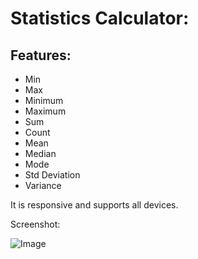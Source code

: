 # Statistics Calculator: 

## Features: 
+ Min
+ Max
+ Minimum
+ Maximum
+ Sum
+ Count
+ Mean
+ Median
+ Mode
+ Std Deviation	
+ Variance

It is responsive and supports all devices. 

Screenshot: 

![Image](https://user-images.githubusercontent.com/32870271/156057783-dca47e20-7663-46a0-b9b8-20c5c8cf4ece.png)
